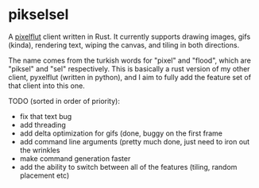 # pikselsel
A [pixelflut](https://github.com/defnull/pixelflut) client written in Rust. It currently supports drawing images, gifs (kinda), rendering text, wiping the canvas, and tiling in both directions.

The name comes from the turkish words for "pixel" and "flood", which are "piksel" and "sel" respectively. This is basically a rust version of my other client, pyxelflut (written in python), and I aim to fully add the feature set of that client into this one.

TODO (sorted in order of priority):
- fix that text bug
- add threading
- add delta optimization for gifs (done, buggy on the first frame
- add command line arguments (pretty much done, just need to iron out the wrinkles
- make command generation faster
- add the ability to switch between all of the features (tiling, random placement etc)
